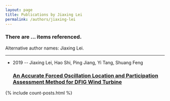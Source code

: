 ```yaml
---
layout: page
title: Publications by Jiaxing Lei
permalink: /authors/jiaxing-lei
---
```


<h3 id="number-posts">There are ... items referenced.</h3>
<p id='info-authors'>Alternative author names: Jiaxing Lei.</p>
<hr />
<ul class="post-list">
<li><span class='post-meta'>2019 -- Jiaxing Lei, Hao Shi, Ping Jiang, Yi Tang, Shuang Feng</span><h3><a class='post-link' href="{{ site.baseurl }}/an-accurate-forced-oscillation-location-and-participation-assessment-method-for-dfig-wind-turbine">An Accurate Forced Oscillation Location and Participation Assessment Method for DFIG Wind Turbine</a></h3></li>

</ul>
{% include count-posts.html %}
